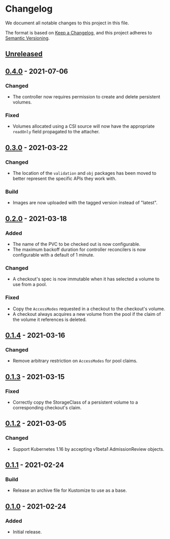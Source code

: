 # Changelog

We document all notable changes to this project in this file.

The format is based on [Keep a Changelog](https://keepachangelog.com/en/1.0.0/), and this project adheres to [Semantic Versioning](https://semver.org/spec/v2.0.0.html).

## [Unreleased]

## [0.4.0] - 2021-07-06

### Changed

* The controller now requires permission to create and delete persistent volumes.

### Fixed

* Volumes allocated using a CSI source will now have the appropriate `readOnly` field propagated to the attacher.

## [0.3.0] - 2021-03-22

### Changed

* The location of the `validation` and `obj` packages has been moved to better represent the specific APIs they work with.

### Build

* Images are now uploaded with the tagged version instead of "latest".

## [0.2.0] - 2021-03-18

### Added

* The name of the PVC to be checked out is now configurable.
* The maximum backoff duration for controller reconcilers is now configurable with a default of 1 minute.

### Changed

* A checkout's spec is now immutable when it has selected a volume to use from a pool.

### Fixed

* Copy the `AccessModes` requested in a checkout to the checkout's volume.
* A checkout always acquires a new volume from the pool if the claim of the volume it references is deleted.

## [0.1.4] - 2021-03-16

### Changed

* Remove arbitrary restriction on `AccessModes` for pool claims.

## [0.1.3] - 2021-03-15

### Fixed

* Correctly copy the StorageClass of a persistent volume to a corresponding checkout's claim.

## [0.1.2] - 2021-03-05

### Changed

* Support Kubernetes 1.16 by accepting v1beta1 AdmissionReview objects.

## [0.1.1] - 2021-02-24

### Build

* Release an archive file for Kustomize to use as a base.

## [0.1.0] - 2021-02-24

### Added

* Initial release.

[Unreleased]: https://github.com/puppetlabs/pvpool/compare/v0.4.0...HEAD
[0.4.0]: https://github.com/puppetlabs/pvpool/compare/v0.3.0...v0.4.0
[0.3.0]: https://github.com/puppetlabs/pvpool/compare/v0.2.0...v0.3.0
[0.2.0]: https://github.com/puppetlabs/pvpool/compare/v0.1.4...v0.2.0
[0.1.4]: https://github.com/puppetlabs/pvpool/compare/v0.1.3...v0.1.4
[0.1.3]: https://github.com/puppetlabs/pvpool/compare/v0.1.2...v0.1.3
[0.1.2]: https://github.com/puppetlabs/pvpool/compare/v0.1.1...v0.1.2
[0.1.1]: https://github.com/puppetlabs/pvpool/compare/v0.1.0...v0.1.1
[0.1.0]: https://github.com/puppetlabs/pvpool/compare/5aad04bb4bcc20306103a240b676ea310d6732af...v0.1.0
